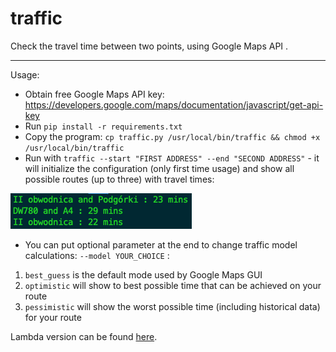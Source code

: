# traffic
Check the travel time between two points, using Google Maps API .

---
Usage:

* Obtain free Google Maps API key: https://developers.google.com/maps/documentation/javascript/get-api-key
* Run ```pip install -r requirements.txt```
* Copy the program: ```cp traffic.py /usr/local/bin/traffic && chmod +x /usr/local/bin/traffic```
* Run with ```traffic --start "FIRST ADDRESS" --end "SECOND ADDRESS"``` - it will initialize the configuration (only first time usage) and show all possible routes (up to three) with travel times:

![Usage example](/screenshots/screenshot1.png?raw=true)

* You can put optional parameter at the end to change traffic model calculations: ```--model YOUR_CHOICE``` :
1. ```best_guess``` is the default mode used by Google Maps GUI
2. ```optimistic``` will show to best possible time that can be achieved on your route
3. ```pessimistic``` will show the worst possible time (including historical data) for your route

Lambda version can be found [here](/lambda).

